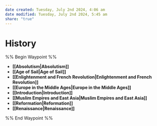 ```yaml
---
date created: Tuesday, July 2nd 2024, 4:06 am
date modified: Tuesday, July 2nd 2024, 5:45 am
share: "true"
---
```


# History

%% Begin Waypoint %%
- **[[Absolutism|Absolutism]]**
- **[[Age of Sail|Age of Sail]]**
- **[[Enlightenment and French Revolution|Enlightenment and French Revolution]]**
- **[[Europe in the Middle Ages|Europe in the Middle Ages]]**
- **[[Introduction|Introduction]]**
- **[[Muslim Empires and East Asia|Muslim Empires and East Asia]]**
- **[[Reformation|Reformation]]**
- **[[Renaissance|Renaissance]]**

%% End Waypoint %%